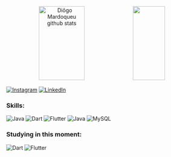 
<div align="center">  
  <img width="49%" height="195px" src="https://github-readme-stats-sigma-five.vercel.app/api?username=dmardoqueu&show_icons=true&count_private=true&hide_border=true&title_color=ff91a4&icon_color=ff91a4&text_color=c9d1d9&bg_color=0d1117" alt="Diôgo Mardoqueu github stats" /> 
  <img width="41%" height="195px" src="https://github-readme-stats-sigma-five.vercel.app/api/top-langs/?username=dmardoqueu&layout=compact&hide_border=true&title_color=ff91a4&text_color=ff91a4&bg_color=0d1117" />
</div>

[![Instagram](https://img.shields.io/badge/Instagram-E4405F?style=for-the-badge&logo=instagram&logoColor=white
)](https://www.instagram.com/dmardoqueu/)
[![LinkedIn](https://img.shields.io/badge/LinkedIn-0077B5?style=for-the-badge&logo=linkedin&logoColor=white
)](https://www.linkedin.com/in/diôgo-mardoqueu-97551b203/)

### Skills:

![Java](https://img.shields.io/badge/Java-ED8B00?style=for-the-badge&logo=openjdk&logoColor=white
)
![Dart](https://img.shields.io/badge/Dart-0175C2?style=for-the-badge&logo=dart&logoColor=white
)
![Flutter](https://img.shields.io/badge/Flutter-02569B?style=for-the-badge&logo=flutter&logoColor=white
)
![Java](https://img.shields.io/badge/Figma-F24E1E?style=for-the-badge&logo=figma&logoColor=white
)
![MySQL](https://img.shields.io/badge/MySQL-005C84?style=for-the-badge&logo=mysql&logoColor=white
)
### Studying in this moment:

![Dart](https://img.shields.io/badge/Dart-0175C2?style=for-the-badge&logo=dart&logoColor=white
)
![Flutter](https://img.shields.io/badge/Flutter-02569B?style=for-the-badge&logo=flutter&logoColor=white
)
